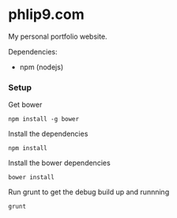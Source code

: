 phlip9.com
==========

My personal portfolio website.

Dependencies:
- npm (nodejs)

### Setup ###

Get bower

    npm install -g bower

Install the dependencies

    npm install

Install the bower dependencies

    bower install

Run grunt to get the debug build up and runnning

    grunt

